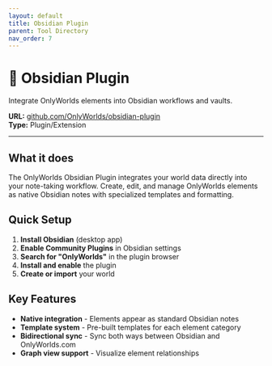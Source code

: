 ```yaml
---
layout: default
title: Obsidian Plugin
parent: Tool Directory
nav_order: 7
---
```


# 🔌 Obsidian Plugin

Integrate OnlyWorlds elements into Obsidian workflows and vaults.

**URL:** [github.com/OnlyWorlds/obsidian-plugin](https://github.com/OnlyWorlds/obsidian-plugin)  
**Type:** Plugin/Extension   

---

## What it does

The OnlyWorlds Obsidian Plugin integrates your world data directly into your note-taking workflow. Create, edit, and manage OnlyWorlds elements as native Obsidian notes with specialized templates and formatting.

## Quick Setup

1. **Install Obsidian** (desktop app)
2. **Enable Community Plugins** in Obsidian settings
3. **Search for "OnlyWorlds"** in the plugin browser
4. **Install and enable** the plugin
5. **Create or import** your world

## Key Features

- **Native integration** - Elements appear as standard Obsidian notes
- **Template system** - Pre-built templates for each element category
- **Bidirectional sync** - Sync both ways between Obsidian and OnlyWorlds.com
- **Graph view support** - Visualize element relationships 


